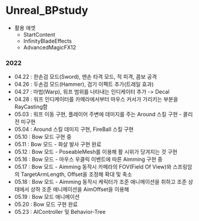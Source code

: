 # Unreal_BPstudy

* 활용 애셋
  - StartContent
  - InfinityBladeEffects
  - AdvancedMagicFX12

### 2022

- 04.22 : 한손검 모드(Sword), 맨손 타격 모드, 적 피격, 콤보 공격
- 04.26 : 두손검 모드(Hammer), 검기 이펙트 추가(트레일 효과)
- 04.27 : 마법(Warp), 워프 범위를 나타내는 인디케이터 추가 -> Decal
- 04.28 : 워프 인디케이터를 카메라에서부터 마우스 커서가 가리키는 부분을 RayCasting함
- 05.03 : 워프 이동 구현, 플레이어 주변에 데미지를 주는 Around 스킬 구현 - 콜리전 미구현
- 05.04 : Around 스킬 데미지 구현, FireBall 스킬 구현
- 05.10 : Bow 모드 구현 중
- 05.11 : Bow 모드 - 화살 발사 구현 완료
- 05.12 : Bow 모드 - PoseableMesh를 이용해 활 시위가 당겨지는 것 구현
- 05.16 : Bow 모드 - 마우스 우클릭 이벤트에 따른 Aimming 구현 중
- 05.17 : Bow 모드 - Aimming 동작시 카메라의 FOV(Field Of View)와 스프링암의 TargetArmLength, Offset을 조정해 확대 및 축소 
- 05.18 : Bow 모드 - Aimming 동작시 케릭터가 조준 애니메이션을 취하고 조준 상태에서 상하 조준 애니메이션을 AimOffset을 이용해
- 05.19 : Bow 모드 애니메이션  
- 05.20 : Bow 모드 구현 완료
- 05.23 : AIController 및 Behavior-Tree
